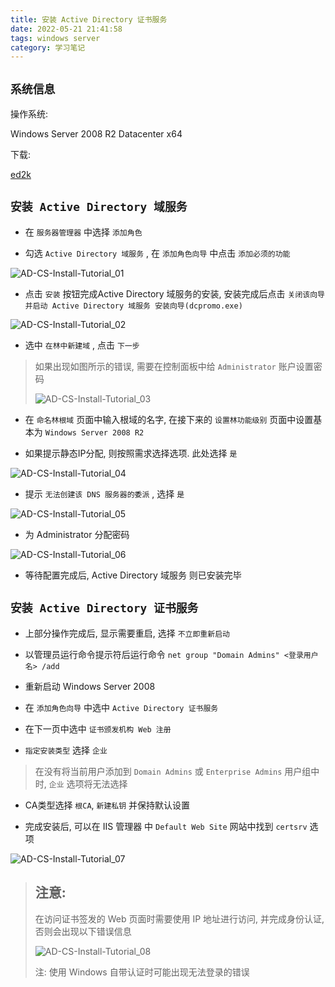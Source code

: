 ```yaml
---
title: 安装 Active Directory 证书服务
date: 2022-05-21 21:41:58
tags: windows server
category: 学习笔记
---
```

## `系统信息`

操作系统:

Windows Server 2008 R2 Datacenter x64

下载:

[ed2k](ed2k://|file|cn_windows_server_2008_r2_standard_enterprise_datacenter_and_web_with_sp1_vl_build_x64_dvd_617396.iso|3368962048|7C210CAC37A05F459758BCC1F4478F9E|/)

## `安装 Active Directory 域服务`

- 在 `服务器管理器` 中选择 `添加角色`

- 勾选 `Active Directory 域服务` , 在 `添加角色向导` 中点击 `添加必须的功能`

![AD-CS-Install-Tutorial_01](./AD-CS-Install-Tutorial_01.jpg)

- 点击 `安装` 按钮完成Active Directory 域服务的安装, 安装完成后点击 `关闭该向导并启动 Active Directory 域服务 安装向导(dcpromo.exe)` 

![AD-CS-Install-Tutorial_02](./AD-CS-Install-Tutorial_02.jpg)

- 选中 `在林中新建域` , 点击 `下一步`

> 如果出现如图所示的错误, 需要在控制面板中给 `Administrator` 账户设置密码
> 
> ![AD-CS-Install-Tutorial_03](./AD-CS-Install-Tutorial_03.jpg)

- 在 `命名林根域` 页面中输入根域的名字, 在接下来的 `设置林功能级别` 页面中设置基本为 `Windows Server 2008 R2`

- 如果提示静态IP分配, 则按照需求选择选项. 此处选择 `是`

![AD-CS-Install-Tutorial_04](./AD-CS-Install-Tutorial_04.jpg)

- 提示 `无法创建该 DNS 服务器的委派` , 选择 `是`

![AD-CS-Install-Tutorial_05](./AD-CS-Install-Tutorial_05.jpg)

- 为 Administrator 分配密码

![AD-CS-Install-Tutorial_06](./AD-CS-Install-Tutorial_06.jpg)

- 等待配置完成后, Active Directory 域服务 则已安装完毕

## `安装 Active Directory 证书服务`

- 上部分操作完成后, 显示需要重启, 选择 `不立即重新启动`

- 以管理员运行命令提示符后运行命令 `net group "Domain Admins" <登录用户名> /add`

- 重新启动 Windows Server 2008

- 在 `添加角色向导` 中选中 `Active Directory 证书服务`

- 在下一页中选中 `证书颁发机构 Web 注册`

- `指定安装类型` 选择 `企业`

> 在没有将当前用户添加到 `Domain Admins` 或 `Enterprise Admins` 用户组中时, `企业` 选项将无法选择

- CA类型选择 `根CA`, `新建私钥` 并保持默认设置

- 完成安装后, 可以在 IIS 管理器 中 `Default Web Site` 网站中找到 `certsrv` 选项

![AD-CS-Install-Tutorial_07](./AD-CS-Install-Tutorial_07.jpg)

> ## 注意:
>
> 在访问证书签发的 Web 页面时需要使用 IP 地址进行访问, 并完成身份认证, 否则会出现以下错误信息
>
> ![AD-CS-Install-Tutorial_08](./AD-CS-Install-Tutorial_08.jpg)
>
> 注: 使用 Windows 自带认证时可能出现无法登录的错误